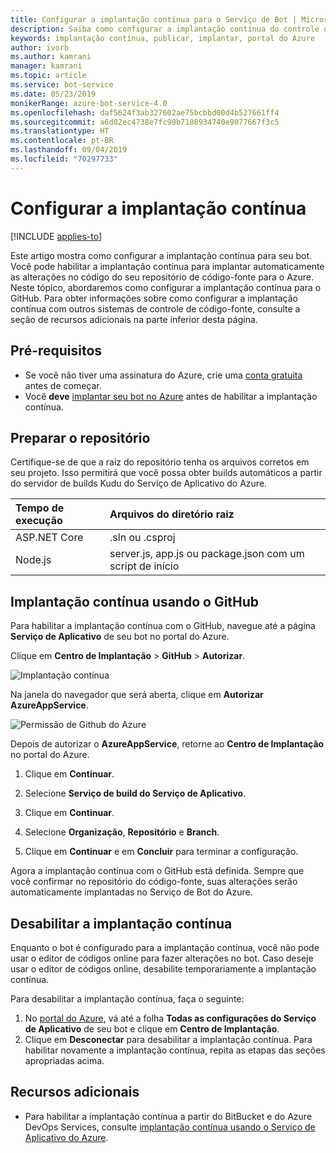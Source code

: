 ```yaml
---
title: Configurar a implantação contínua para o Serviço de Bot | Microsoft Docs
description: Saiba como configurar a implantação contínua do controle do código-fonte para um Serviço de Bot.
keywords: implantação contínua, publicar, implantar, portal do Azure
author: ivorb
ms.author: kamrani
manager: kamrani
ms.topic: article
ms.service: bot-service
ms.date: 05/23/2019
monikerRange: azure-bot-service-4.0
ms.openlocfilehash: daf5624f3ab327602ae75bcbbd00d4b527661ff4
ms.sourcegitcommit: a6d02ec4738e7fc90b7108934740e9077667f3c5
ms.translationtype: HT
ms.contentlocale: pt-BR
ms.lasthandoff: 09/04/2019
ms.locfileid: "70297733"
---
```

# <a name="set-up-continuous-deployment"></a>Configurar a implantação contínua

[!INCLUDE [applies-to](./includes/applies-to.md)]

Este artigo mostra como configurar a implantação contínua para seu bot. Você pode habilitar a implantação contínua para implantar automaticamente as alterações no código do seu repositório de código-fonte para o Azure. Neste tópico, abordaremos como configurar a implantação contínua para o GitHub. Para obter informações sobre como configurar a implantação contínua com outros sistemas de controle de código-fonte, consulte a seção de recursos adicionais na parte inferior desta página.

## <a name="prerequisites"></a>Pré-requisitos
- Se você não tiver uma assinatura do Azure, crie uma [conta gratuita](http://portal.azure.com) antes de começar.
- Você **deve** [implantar seu bot no Azure](bot-builder-deploy-az-cli.md) antes de habilitar a implantação contínua.

## <a name="prepare-your-repository"></a>Preparar o repositório
Certifique-se de que a raiz do repositório tenha os arquivos corretos em seu projeto. Isso permitirá que você possa obter builds automáticos a partir do servidor de builds Kudu do Serviço de Aplicativo do Azure. 

|Tempo de execução | Arquivos do diretório raiz |
|:-------|:---------------------|
| ASP.NET Core | .sln ou .csproj |
| Node.js | server.js, app.js ou package.json com um script de início |


## <a name="continuous-deployment-using-github"></a>Implantação contínua usando o GitHub
Para habilitar a implantação contínua com o GitHub, navegue até a página **Serviço de Aplicativo** de seu bot no portal do Azure.

Clique em **Centro de Implantação** > **GitHub** > **Autorizar**.

![Implantação contínua](~/media/azure-bot-build/azure-deployment.png)

Na janela do navegador que será aberta, clique em **Autorizar AzureAppService**. 

![Permissão de Github do Azure](~/media/azure-bot-build/azure-deployment-github.png)

Depois de autorizar o **AzureAppService**, retorne ao **Centro de Implantação** no portal do Azure.

1. Clique em **Continuar**. 

1. Selecione **Serviço de build do Serviço de Aplicativo**.

1. Clique em **Continuar**.

1. Selecione **Organização**, **Repositório** e **Branch**.

1. Clique em **Continuar** e em **Concluir** para terminar a configuração.

Agora a implantação contínua com o GitHub está definida. Sempre que você confirmar no repositório do código-fonte, suas alterações serão automaticamente implantadas no Serviço de Bot do Azure.

## <a name="disable-continuous-deployment"></a>Desabilitar a implantação contínua

Enquanto o bot é configurado para a implantação contínua, você não pode usar o editor de códigos online para fazer alterações no bot. Caso deseje usar o editor de códigos online, desabilite temporariamente a implantação contínua.

Para desabilitar a implantação contínua, faça o seguinte:
1. No [portal do Azure](https://portal.azure.com), vá até a folha **Todas as configurações do Serviço de Aplicativo** de seu bot e clique em **Centro de Implantação**. 
1. Clique em **Desconectar** para desabilitar a implantação contínua. Para habilitar novamente a implantação contínua, repita as etapas das seções apropriadas acima.

## <a name="additional-resources"></a>Recursos adicionais
- Para habilitar a implantação contínua a partir do BitBucket e do Azure DevOps Services, consulte [implantação contínua usando o Serviço de Aplicativo do Azure](https://docs.microsoft.com/azure/app-service/deploy-continuous-deployment).



